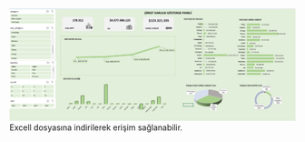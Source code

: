 ![](https://github.com/Kubra1s1kbozkurt/EXCEL-DASHBOARD/blob/main/EXCEL.png)
Excell dosyasına indirilerek erişim sağlanabilir.
